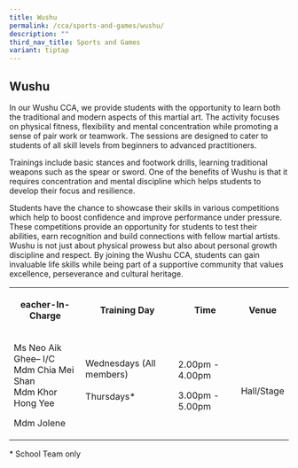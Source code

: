 ```yaml
---
title: Wushu
permalink: /cca/sports-and-games/wushu/
description: ""
third_nav_title: Sports and Games
variant: tiptap
---
```

<h2><strong>Wushu</strong></h2>
<p>In our Wushu CCA, we provide students with the opportunity to learn both
the traditional and modern aspects of this martial art. The activity focuses
on physical fitness, flexibility and mental concentration while promoting
a sense of pair work or teamwork. The sessions are designed to cater to
students of all skill levels from beginners to advanced practitioners.</p>
<p>Trainings include basic stances and footwork drills, learning traditional
weapons such as the spear or sword. One of the benefits of Wushu is that
it requires concentration and mental discipline which helps students to
develop their focus and resilience.</p>
<p>Students have the chance to showcase their skills in various competitions
which help to boost confidence and improve performance under pressure.
These competitions provide an opportunity for students to test their abilities,
earn recognition and build connections with fellow martial artists. Wushu
is not just about physical prowess but also about personal growth discipline
and respect. By joining the Wushu CCA, students can gain invaluable life
skills while being part of a supportive community that values excellence,
perseverance and cultural heritage.</p>
<table style="minWidth: 100px">
<colgroup>
<col>
<col>
<col>
<col>
</colgroup>
<tbody>
<tr>
<th rowspan="1" colspan="1">
<p>eacher-In-Charge</p>
</th>
<th rowspan="1" colspan="1">
<p>Training Day</p>
</th>
<th rowspan="1" colspan="1">
<p>Time</p>
</th>
<th rowspan="1" colspan="1">
<p>Venue</p>
</th>
</tr>
<tr>
<td rowspan="1" colspan="1">
<p>Ms Neo Aik Ghee– I/C
<br>Mdm Chia Mei Shan
<br>Mdm Khor Hong Yee</p>
<p>Mdm Jolene</p>
</td>
<td rowspan="1" colspan="1">
<p>Wednesdays (All members)
<br>
<br>Thursdays*
<br>
<br>
</p>
</td>
<td rowspan="1" colspan="1">
<p>2.00pm - 4.00pm
<br>
</p>
<p></p>
<p>3.00pm - 5.00pm</p>
</td>
<td rowspan="1" colspan="1">
<p>
<br>Hall/Stage</p>
</td>
</tr>
</tbody>
</table>
<p>* School Team only</p>